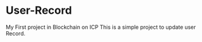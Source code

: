 # User-Record
My First project in Blockchain on ICP
This is a simple project to update user Record.
